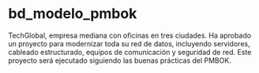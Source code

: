 # bd_modelo_pmbok
TechGlobal, empresa mediana con oficinas en tres ciudades. Ha aprobado un proyecto para modernizar toda su red de datos, incluyendo servidores, cableado estructurado, equipos de comunicación y seguridad de red. Este proyecto será ejecutado siguiendo las buenas prácticas del PMBOK.
